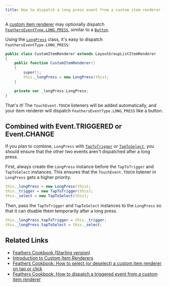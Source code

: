 ```yaml
---
title: How to dispatch a long press event from a custom item renderer (Starling version)
---
```


A [custom item renderer](../item-renderers.md) may optionally dispatch [`FeathersEventType.LONG_PRESS`](/api-reference/feathers/events/FeathersEventType.html#LONG_PRESS), similar to a [`Button`](../button.md).

Using the [`LongPress`](/api-reference/feathers/utils/touch/LongPress.html) class, it's easy to dispatch `FeathersEventType.LONG_PRESS`:

```actionscript
public class CustomItemRenderer extends LayoutGroupListItemRenderer
{
    public function CustomItemRenderer()
    {
        super();
        this._longPress = new LongPress(this);
    }

    private var _longPress:LongPress;
}
```

That's it! The `TouchEvent.TOUCH` listeners will be added automatically, and your item renderer will dispatch `FeathersEventType.LONG_PRESS` like a button.

## Combined with Event.TRIGGERED or Event.CHANGE

If you plan to combine, `LongPress` with [`TapToTrigger`](/api-reference/feathers/utils/touch/TapToTrigger.html) or [`TapToSelect`](/api-reference/feathers/utils/touch/LongPress.html), you should ensure that the other two events aren't dispatched after a long press.

First, always create the `LongPress` instance before the `TapToTrigger` and `TapToSelect` instances. This ensures that the `TouchEvent.TOUCH` listener in `LongPress` gets a higher priority.

```actionscript
this._longPress = new LongPress(this);
this._trigger = new TapToTrigger(this);
this._select = new TapToSelect(this);
```

Then, pass the `TapToTrigger` and `TapToSelect` instances to the `LongPress` so that it can disable them temporarily after a long press.

```actionscript
this._longPress.tapToTrigger = this._trigger;
this._longPress.tapToSelect = this._select;
```

## Related Links

- [Feathers Cookbook (Starling version)](./index.md)
- [Introduction to Custom Item Renderers](../item-renderers.md)
- [Feathers Cookbook: How to select (or deselect) a custom item renderer on tap or click](./item-renderer-select-on-tap.md)
- [Feathers Cookbook: How to dispatch a triggered event from a custom item renderer](./item-renderer-triggered-on-tap.md)

